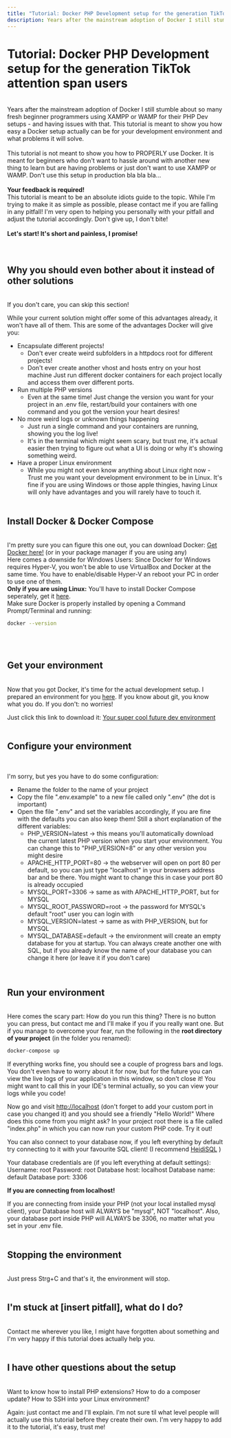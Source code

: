 ```yaml
---
title: "Tutorial: Docker PHP Development setup for the generation TikTok attention span users"
description: Years after the mainstream adoption of Docker I still stumble about so many fresh beginner programmers using XAMPP or WAMP for their PHP Dev setups - and having issues with that. This tutorial is meant to show you how easy a Docker setup actually can be for your development environment and what problems it will solve.
---
```

# Tutorial: Docker PHP Development setup for the generation TikTok attention span users
<br>
Years after the mainstream adoption of Docker I still stumble about so many fresh beginner programmers using XAMPP or WAMP for their PHP Dev setups - and having issues with that. This tutorial is meant to show you how easy a Docker setup actually can be for your development environment and what problems it will solve.
<br><br>
This tutorial is not meant to show you how to PROPERLY use Docker. It is meant for beginners who don't want to hassle around with another new thing to learn but are having problems or just don't want to use XAMPP or WAMP. Don't use this setup in production bla bla bla...
<br><br>
<b>Your feedback is required!</b><br> This tutorial is meant to be an absolute idiots guide to the topic. While I'm trying to make it as simple as possible, please contact me if you are falling in any pitfall! I'm very open to helping you personally with your pitfall and adjust the tutorial accordingly. Don't give up, I don't bite!
<br><br>
<b>Let's start! It's short and painless, I promise!</b>
<br><br><br>

## Why you should even bother about it instead of other solutions
<br>
If you don't care, you can skip this section!
<br>

While your current solution might offer some of this advantages already, it won't have all of them. This are some of the advantages Docker will give you:
- Encapsulate different projects!
    - Don't ever create weird subfolders in a httpdocs root for different projects!
    - Don't ever create another vhost and hosts entry on your host machine Just run different docker containers for each project locally and access them over different ports.
- Run multiple PHP versions
    - Even at the same time! Just change the version you want for your project in an .env file, restart/build your containers with one command and you got the version your heart desires!
- No more weird logs or unknown things happening
    - Just run a single command and your containers are running, showing you the log live!
    - It's in the terminal which might seem scary, but trust me, it's actual easier then trying to figure out what a UI is doing or why it's showing something weird.
- Have a proper Linux environment
    - While you might not even know anything about Linux right now - Trust me you want your development environment to be in Linux. It's fine if you are using Windows or those apple thingies, having Linux will only have   advantages and you will rarely have to touch it.
<br><br>

## Install Docker & Docker Compose
<br>
I'm pretty sure you can figure this one out, you can download Docker:
<a href="https://docs.docker.com/get-docker/" target="_blank">Get Docker here!</a>
(or in your package manager if you are using any)
<br>
Here comes a downside for Windows Users: Since Docker for Windows requires Hyper-V, you won't be able to use VirtualBox and Docker at the same time. You have to enable/disable Hyper-V an reboot your PC in order to use one of them. 
<br>
<b>Only if you are using Linux:</b> You'll have to install Docker Compose seperately, get it <a href="https://docs.docker.com/compose/install/" target="_blank">here</a>.
<br>
Make sure Docker is properly installed by opening a Command Prompt/Terminal and running:

```bash
docker --version
```

<br><br>

## Get your environment
<br>
Now that you got Docker, it's time for the actual development setup.
I prepared an environment for you <a href="https://github.com/wug-ge/php-apache-mariadb-project-base" target="_blank">here</a>.
If you know about git, you know what you do. If you don't: no worries!

Just click this link to download it: <a href="https://github.com/wug-ge/php-apache-mariadb-project-base/archive/refs/heads/main.zip" target="_blank">Your super cool future dev environment</a>
<br><br>

## Configure your environment
<br>

I'm sorry, but yes you have to do some configuration:
- Rename the folder to the name of your project
- Copy the file ".env.example" to a new file called only ".env" (the dot is important)
- Open the file ".env" and set the variables accordingly, if you are fine with the defaults you can also keep them! Still a short explanation of the different variables:
    - PHP_VERSION=latest -> this means you'll automatically download the current latest PHP version when you start your environment. You can change this to "PHP_VERSION=8" or any other version you might desire
    - APACHE_HTTP_PORT=80 -> the webserver will open on port 80 per default, so you can just type "localhost" in your browsers address bar and be there. You might want to change this in case your port 80 is already occupied
    - MYSQL_PORT=3306 -> same as with APACHE_HTTP_PORT, but for MYSQL
    - MYSQL_ROOT_PASSWORD=root -> the password for MYSQL's default "root" user you can login with
    - MYSQL_VERSION=latest -> same as with PHP_VERSION, but for MYSQL
    - MYSQL_DATABASE=default -> the environment will create an empty database for you at startup. You can always create another one with SQL, but if you already know the name of your database you can change it here (or leave it if you don't care)

<br>

## Run your environment
<br>
Here comes the scary part: How do you run this thing?
There is no button you can press, but contact me and I'll make if you if you really want one. But if you manage to overcome your fear, run the following in the <b>root directory of your project</b> (in the folder you renamed):

```bash
docker-compose up
```

If everything works fine, you should see a couple of progress bars and logs. You don't even have to worry about it for now, but for the future you can view the live logs of your application in this window, so don't close it! You might want to call this in your IDE's terminal actually, so you can view your logs while you code!

Now go and visit <a href="http://localhost" target="_blank">http://localhost</a> (don't forget to add your custom port in case you changed it) and you should see a friendly "Hello World!"
Where does this come from you might ask?
In your project root there is a file called "index.php" in which you can now run your custom PHP code. Try it out!

You can also connect to your database now, if you left everything by default try connecting to it with your favourite SQL client! (I recommend <a href="https://www.heidisql.com/" target="_blank">HeidiSQL</a> )

Your database credentials are (if you left everything at default settings):
Username: root
Password: root
Database host: localhost
Database name: default
Database port: 3306

<b>If you are connecting from localhost!</b>

If you are connecting from inside your PHP (not your local installed mysql client), your Database host will ALWAYS be "mysql", NOT "localhost".
Also, your database port inside PHP will ALWAYS be 3306, no matter what you set in your .env file.
<br><br>

## Stopping the environment
<br>
Just press Strg+C and that's it, the environment will stop.
<br><br>

## I'm stuck at [insert pitfall], what do I do?
<br>
Contact me wherever you like, I might have forgotten about something and I'm very happy if this tutorial does actually help you.
<br><br>

## I have other questions about the setup
<br>
Want to know how to install PHP extensions? How to do a composer update?
How to SSH into your Linux environment?

Again: just contact me and I'll explain. I'm not sure til what level people will actually use this tutorial before they create their own.
I'm very happy to add it to the tutorial, it's easy, trust me!